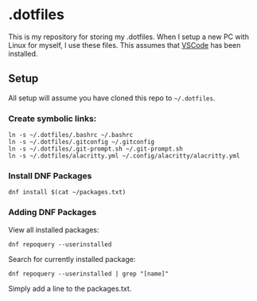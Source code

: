 # .dotfiles

This is my repository for storing my .dotfiles. When I setup a new PC with Linux for myself, I use these files. This assumes that [VSCode](https://code.visualstudio.com/) has been installed.

## Setup

All setup will assume you have cloned this repo to `~/.dotfiles`.

### Create symbolic links:

```
ln -s ~/.dotfiles/.bashrc ~/.bashrc
ln -s ~/.dotfiles/.gitconfig ~/.gitconfig
ln -s ~/.dotfiles/.git-prompt.sh ~/.git-prompt.sh
ln -s ~/.dotfiles/alacritty.yml ~/.config/alacritty/alacritty.yml
```

### Install DNF Packages

```
dnf install $(cat ~/packages.txt)
```

### Adding DNF Packages

View all installed packages:

```
dnf repoquery --userinstalled
```

Search for currently installed package:

```
dnf repoquery --userinstalled | grep "[name]"
```

Simply add a line to the packages.txt.